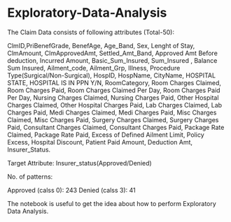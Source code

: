 # Exploratory-Data-Analysis
The Claim Data consists of following attributes (Total-50):

ClmID,PriBenefGrade, BenefAge, Age_Band, Sex, Lenght of Stay, ClmAmount, ClmApprovedAmt, Settled_Amt_Band, Approved Amt Before deduction, Incurred Amount, Basic_Sum_Insured, Sum_Insured , Balance Sum Insured, Ailment_code, Ailment_Grp, Illness, Procedure Type(Surgical/Non-Surgical), HospID, HospName, CityName, HOSPITAL STATE, HOSPITAL IS IN PPN Y/N, RoomCategory, Room Charges Claimed, Room Charges Paid, Room Charges Claimed Per Day, Room Charges Paid Per Day, Nursing Charges Claimed, Nursing Charges Paid, Other Hospital Charges Claimed,  Other Hospital Charges Paid, Lab Charges Claimed, Lab Charges Paid, Medi Charges Claimed,  Medi Charges Paid,  Misc Charges Claimed, Misc Charges Paid, Surgery Charges Claimed, Surgery Charges Paid, Consultant Charges Claimed, Consultant Charges Paid, Package Rate Claimed, Package Rate Paid, Excess of Defined Ailment Limit, Policy Excess, Hospital Discount, Patient Paid Amount, Deduction Amt, Insurer_Status.

Target Attribute: Insurer_status(Approved/Denied)
 
No. of patterns:

Approved (calss 0): 243
Denied (calss 3): 41
                         

The notebook is useful to get the idea about how to perform Exploratory Data Analysis.        
                        
              
                 
